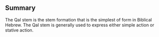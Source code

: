 ## Summary
The Qal stem is the stem formation that is the simplest of form in Biblical Hebrew.  The Qal stem is generally used to express either simple action or stative action.